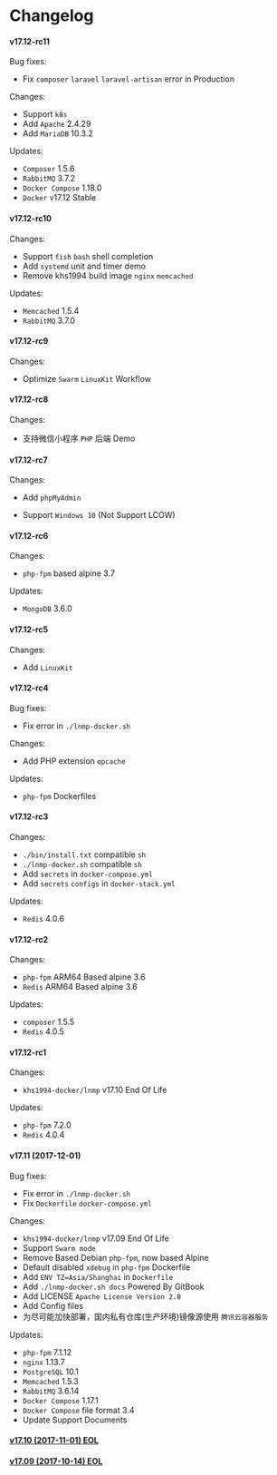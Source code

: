 Changelog
==============

#### v17.12-rc11

Bug fixes:
* Fix `composer` `laravel` `laravel-artisan` error in Production

Changes:
* Support `k8s`
* Add `Apache` 2.4.29
* Add `MariaDB` 10.3.2

Updates:
* `Composer` 1.5.6
* `RabbitMQ` 3.7.2
* `Docker Compose` 1.18.0
* `Docker` v17.12 Stable

#### v17.12-rc10

Changes:
* Support `fish` `bash` shell completion
* Add `systemd` unit and timer demo
* Remove khs1994 build image `nginx` `memcached`

Updates:
* `Memcached` 1.5.4
* `RabbitMQ` 3.7.0

#### v17.12-rc9

Changes:
* Optimize `Swarm` `LinuxKit` Workflow

#### v17.12-rc8

Changes:
* 支持微信小程序 `PHP` 后端 Demo

#### v17.12-rc7

Changes:
* Add `phpMyAdmin`

* Support `Windows 10` (Not Support LCOW)

#### v17.12-rc6

Changes:
* `php-fpm` based alpine 3.7

Updates:
* `MongoDB` 3.6.0

#### v17.12-rc5

Changes:
* Add `LinuxKit`

#### v17.12-rc4

Bug fixes:  
* Fix error in `./lnmp-docker.sh`

Changes:
* Add PHP extension `opcache`

Updates:
* `php-fpm` Dockerfiles

#### v17.12-rc3

Changes:
* `./bin/install.txt` compatible `sh`
* `./lnmp-docker.sh` compatible `sh`
* Add `secrets` in `docker-compose.yml`
* Add `secrets` `configs` in `docker-stack.yml`

Updates:
* `Redis` 4.0.6

#### v17.12-rc2

Changes:
* `php-fpm` ARM64 Based alpine 3.6
* `Redis` ARM64 Based alpine 3.6

Updates:
* `composer` 1.5.5
* `Redis` 4.0.5

#### v17.12-rc1

Changes:
* `khs1994-docker/lnmp` v17.10 End Of Life

Updates:
* `php-fpm` 7.2.0
* `Redis` 4.0.4

#### v17.11 (2017-12-01)

Bug fixes:
* Fix error in `./lnmp-docker.sh`
* Fix `Dockerfile` `docker-compose.yml`

Changes:
* `khs1994-docker/lnmp` v17.09 End Of Life
* Support `Swarm mode`
* Remove Based Debian `php-fpm`, now based Alpine
* Default disabled `xdebug` in `php-fpm` Dockerfile
* Add `ENV TZ=Asia/Shanghai` in `Dockerfile`
* Add `./lnmp-docker.sh docs` Powered By GitBook
* Add LICENSE `Apache License Version 2.0`
* Add Config files
* 为尽可能加快部署，国内私有仓库(生产环境)镜像源使用 `腾讯云容器服务`

Updates:
* `php-fpm` 7.1.12
* `nginx` 1.13.7
* `PostgreSQL` 10.1
* `Memcached` 1.5.3
* `RabbitMQ` 3.6.14
* `Docker Compose` 1.17.1
* `Docker Compose` file format 3.4
* Update Support Documents

#### [v17.10 (2017-11-01) EOL](https://github.com/khs1994-docker/lnmp/releases/tag/v17.10)

#### [v17.09 (2017-10-14) EOL](https://github.com/khs1994-docker/lnmp/releases/tag/v17.09)
